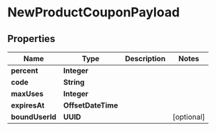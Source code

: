

# NewProductCouponPayload


## Properties

Name | Type | Description | Notes
------------ | ------------- | ------------- | -------------
**percent** | **Integer** |  | 
**code** | **String** |  | 
**maxUses** | **Integer** |  | 
**expiresAt** | **OffsetDateTime** |  | 
**boundUserId** | **UUID** |  |  [optional]



